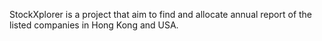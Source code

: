 StockXplorer is a project that aim to find and allocate annual report of the listed companies in Hong Kong and USA. 

